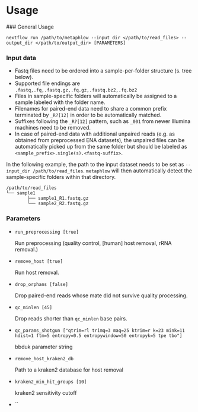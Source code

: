Usage
=====


### General Usage


```
nextflow run /path/to/metaphlow --input_dir </path/to/read_files> --output_dir </path/to/output_dir> [PARAMETERS]
```

### Input data

* Fastq files need to be ordered into a sample-per-folder structure (s. tree below).
* Supported file endings are `.fastq,.fq,.fastq.gz,.fq.gz,.fastq.bz2,.fq.bz2`
* Files in sample-specific folders will automatically be assigned to a sample labeled with the folder name.
* Filenames for paired-end data need to share a common prefix terminated by `_R?[12]` in order to be automatically matched. 
* Suffixes following the `_R?[12]` pattern, such as `_001` from newer Illumina machines need to be removed.
* In case of paired-end data with additional unpaired reads (e.g. as obtained from preprocessed ENA datasets), the unpaired files can be automatically picked up from the same folder but should be labeled as `<sample_prefix>.single(s).<fastq-suffix>`. 

In the following example, the path to the input dataset needs to be set as `--input_dir /path/to/read_files`. `metaphlow` will then automatically detect the sample-specific folders within that directory.

```
/path/to/read_files
└── sample1
        ├── sample1_R1.fastq.gz
        └── sample2_R2.fastq.gz

```




### Parameters

* `run_preprocessing [true]`

  Run preprocessing (quality control, [human] host removal, rRNA removal.)

* `remove_host [true]`

  Run host removal.

* `drop_orphans [false]`

  Drop paired-end reads whose mate did not survive quality processing.

* `qc_minlen [45]`

  Drop reads shorter than `qc_minlen` base pairs.

* `qc_params_shotgun ["qtrim=rl trimq=3 maq=25 ktrim=r k=23 mink=11 hdist=1 ftm=5 entropy=0.5 entropywindow=50 entropyk=5 tpe tbo"]`

  bbduk parameter string

* `remove_host_kraken2_db`

  Path to a kraken2 database for host removal

* `kraken2_min_hit_groups [10]`

  kraken2 sensitivity cutoff

* ``